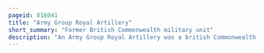 ```yaml
---
pageid: 816041
title: "Army Group Royal Artillery"
short_summary: "Former British Commonwealth military unit"
description: "An Army Group Royal Artillery was a british Commonwealth military Formation during the second World War and shortly thereafter. Generally assigned to Army Corps, an Agra provided the Medium and heavy Artillery to higher Formations within the british Army."
---
```

